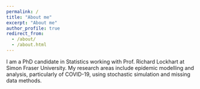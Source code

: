 ```yaml
---
permalink: /
title: "About me"
excerpt: "About me"
author_profile: true
redirect_from: 
  - /about/
  - /about.html
---
```


I am a PhD candidate in Statistics working with Prof. Richard Lockhart at Simon Fraser University. My research areas include epidemic modelling and analysis, particularly of COVID-19, using stochastic simulation and missing data methods.